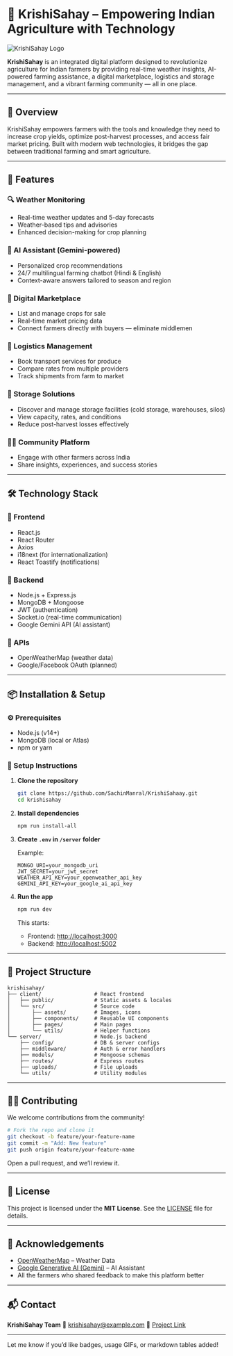 

# 🌾 KrishiSahay – Empowering Indian Agriculture with Technology

![KrishiSahay Logo](client/public/logo192.png)

**KrishiSahay** is an integrated digital platform designed to revolutionize agriculture for Indian farmers by providing real-time weather insights, AI-powered farming assistance, a digital marketplace, logistics and storage management, and a vibrant farming community — all in one place.

---

## 🚀 Overview

KrishiSahay empowers farmers with the tools and knowledge they need to increase crop yields, optimize post-harvest processes, and access fair market pricing. Built with modern web technologies, it bridges the gap between traditional farming and smart agriculture.

---

## 🌟 Features

### 🔍 Weather Monitoring

* Real-time weather updates and 5-day forecasts
* Weather-based tips and advisories
* Enhanced decision-making for crop planning

### 🤖 AI Assistant (Gemini-powered)

* Personalized crop recommendations
* 24/7 multilingual farming chatbot (Hindi & English)
* Context-aware answers tailored to season and region

### 🛒 Digital Marketplace

* List and manage crops for sale
* Real-time market pricing data
* Connect farmers directly with buyers — eliminate middlemen

### 🚛 Logistics Management

* Book transport services for produce
* Compare rates from multiple providers
* Track shipments from farm to market

### 🧊 Storage Solutions

* Discover and manage storage facilities (cold storage, warehouses, silos)
* View capacity, rates, and conditions
* Reduce post-harvest losses effectively

### 👨‍🌾 Community Platform

* Engage with other farmers across India
* Share insights, experiences, and success stories

---

## 🛠 Technology Stack

### 🔹 Frontend

* React.js
* React Router
* Axios
* i18next (for internationalization)
* React Toastify (notifications)

### 🔹 Backend

* Node.js + Express.js
* MongoDB + Mongoose
* JWT (authentication)
* Socket.io (real-time communication)
* Google Gemini API (AI assistant)

### 🔹 APIs

* OpenWeatherMap (weather data)
* Google/Facebook OAuth (planned)

---

## 📦 Installation & Setup

### ⚙️ Prerequisites

* Node.js (v14+)
* MongoDB (local or Atlas)
* npm or yarn

### 🔧 Setup Instructions

1. **Clone the repository**

   ```bash
   git clone https://github.com/SachinManral/KrishiSahaay.git
   cd krishisahay
   ```

2. **Install dependencies**

   ```bash
   npm run install-all
   ```

3. **Create `.env` in `/server` folder**

   Example:

   ```env
   MONGO_URI=your_mongodb_uri
   JWT_SECRET=your_jwt_secret
   WEATHER_API_KEY=your_openweather_api_key
   GEMINI_API_KEY=your_google_ai_api_key
   ```

4. **Run the app**

   ```bash
   npm run dev
   ```

   This starts:

   * Frontend: [http://localhost:3000](http://localhost:3000)
   * Backend: [http://localhost:5002](http://localhost:5002)

---

## 📁 Project Structure

```
krishisahay/
├── client/                 # React frontend
│   ├── public/             # Static assets & locales
│   └── src/                # Source code
│       ├── assets/         # Images, icons
│       ├── components/     # Reusable UI components
│       ├── pages/          # Main pages
│       └── utils/          # Helper functions
└── server/                 # Node.js backend
    ├── config/             # DB & server configs
    ├── middleware/         # Auth & error handlers
    ├── models/             # Mongoose schemas
    ├── routes/             # Express routes
    ├── uploads/            # File uploads
    └── utils/              # Utility modules
```

---

## 🧑‍💻 Contributing

We welcome contributions from the community!

```bash
# Fork the repo and clone it
git checkout -b feature/your-feature-name
git commit -m "Add: New feature"
git push origin feature/your-feature-name
```

Open a pull request, and we’ll review it.

---

## 📄 License

This project is licensed under the **MIT License**. See the [LICENSE](LICENSE) file for details.

---

## 🙏 Acknowledgements

* [OpenWeatherMap](https://openweathermap.org/api) – Weather Data
* [Google Generative AI (Gemini)](https://ai.google.dev/) – AI Assistant
* All the farmers who shared feedback to make this platform better

---

## 📬 Contact

**KrishiSahay Team**
📧 [krishisahay@example.com](mailto:krishisahay@gmail.com)
🔗 [Project Link](https://github.com/SachinManral/KrishiSahaay)

---

Let me know if you’d like badges, usage GIFs, or markdown tables added!

